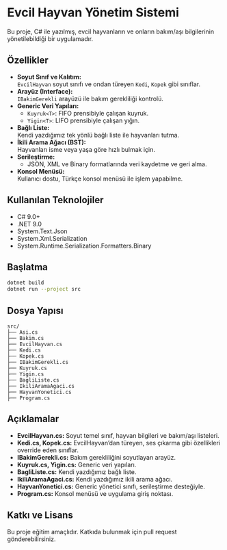 # Evcil Hayvan Yönetim Sistemi

Bu proje, C# ile yazılmış, evcil hayvanların ve onların bakım/aşı bilgilerinin yönetilebildiği bir uygulamadır.

## Özellikler

- **Soyut Sınıf ve Kalıtım:**  
  `EvcilHayvan` soyut sınıfı ve ondan türeyen `Kedi`, `Kopek` gibi sınıflar.
- **Arayüz (Interface):**  
  `IBakimGerekli` arayüzü ile bakım gerekliliği kontrolü.
- **Generic Veri Yapıları:**  
  - `Kuyruk<T>`: FIFO prensibiyle çalışan kuyruk.
  - `Yigin<T>`: LIFO prensibiyle çalışan yığın.
- **Bağlı Liste:**  
  Kendi yazdığımız tek yönlü bağlı liste ile hayvanları tutma.
- **İkili Arama Ağacı (BST):**  
  Hayvanları isme veya yaşa göre hızlı bulmak için.
- **Serileştirme:**  
  - JSON, XML ve Binary formatlarında veri kaydetme ve geri alma.
- **Konsol Menüsü:**  
  Kullanıcı dostu, Türkçe konsol menüsü ile işlem yapabilme.

## Kullanılan Teknolojiler

- C# 9.0+
- .NET 9.0
- System.Text.Json
- System.Xml.Serialization
- System.Runtime.Serialization.Formatters.Binary

## Başlatma

```bash
dotnet build
dotnet run --project src
```

## Dosya Yapısı

```
src/
├── Asi.cs
├── Bakim.cs
├── EvcilHayvan.cs
├── Kedi.cs
├── Kopek.cs
├── IBakimGerekli.cs
├── Kuyruk.cs
├── Yigin.cs
├── BagliListe.cs
├── IkiliAramaAgaci.cs
├── HayvanYonetici.cs
├── Program.cs
```

## Açıklamalar

- **EvcilHayvan.cs:** Soyut temel sınıf, hayvan bilgileri ve bakım/aşı listeleri.
- **Kedi.cs, Kopek.cs:** EvcilHayvan’dan türeyen, ses çıkarma gibi özellikleri override eden sınıflar.
- **IBakimGerekli.cs:** Bakım gerekliliğini soyutlayan arayüz.
- **Kuyruk.cs, Yigin.cs:** Generic veri yapıları.
- **BagliListe.cs:** Kendi yazdığımız bağlı liste.
- **IkiliAramaAgaci.cs:** Kendi yazdığımız ikili arama ağacı.
- **HayvanYonetici.cs:** Generic yönetici sınıfı, serileştirme desteğiyle.
- **Program.cs:** Konsol menüsü ve uygulama giriş noktası.

## Katkı ve Lisans

Bu proje eğitim amaçlıdır. Katkıda bulunmak için pull request gönderebilirsiniz.